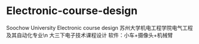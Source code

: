 # Electronic-course-design
Soochow University  Electronic course design
苏州大学机电工程学院电气工程及其自动化专业\n
大三下电子技术课程设计
软件：小车+摄像头+机械臂
